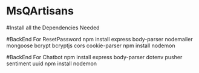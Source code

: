 # MsQArtisans

#Install all the Dependencies Needed

#BackEnd For ResetPassword
	npm install express body-parser nodemailer mongoose bcrypt bcryptjs cors cookie-parser
	npm install nodemon

#BackEnd For Chatbot
	npm install express body-parser dotenv pusher sentiment uuid 
	npm install nodemon
